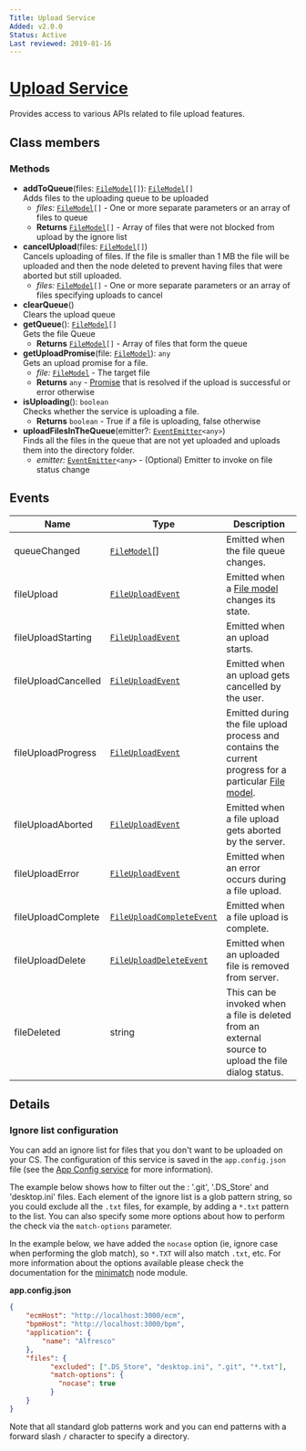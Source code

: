```yaml
---
Title: Upload Service
Added: v2.0.0
Status: Active
Last reviewed: 2019-01-16
---
```


# [Upload Service](../../../lib/core/services/upload.service.ts "Defined in upload.service.ts")

Provides access to various APIs related to file upload features.

## Class members

### Methods

-   **addToQueue**(files: [`FileModel`](../../../lib/core/models/file.model.ts)`[]`): [`FileModel`](../../../lib/core/models/file.model.ts)`[]`<br/>
    Adds files to the uploading queue to be uploaded
    -   _files:_ [`FileModel`](../../../lib/core/models/file.model.ts)`[]`  - One or more separate parameters or an array of files to queue
    -   **Returns** [`FileModel`](../../../lib/core/models/file.model.ts)`[]` - Array of files that were not blocked from upload by the ignore list
-   **cancelUpload**(files: [`FileModel`](../../../lib/core/models/file.model.ts)`[]`)<br/>
    Cancels uploading of files. If the file is smaller than 1 MB the file will be uploaded and then the node deleted to prevent having files that were aborted but still uploaded.
    -   _files:_ [`FileModel`](../../../lib/core/models/file.model.ts)`[]`  - One or more separate parameters or an array of files specifying uploads to cancel
-   **clearQueue**()<br/>
    Clears the upload queue
-   **getQueue**(): [`FileModel`](../../../lib/core/models/file.model.ts)`[]`<br/>
    Gets the file Queue
    -   **Returns** [`FileModel`](../../../lib/core/models/file.model.ts)`[]` - Array of files that form the queue
-   **getUploadPromise**(file: [`FileModel`](../../../lib/core/models/file.model.ts)): `any`<br/>
    Gets an upload promise for a file.
    -   _file:_ [`FileModel`](../../../lib/core/models/file.model.ts)  - The target file
    -   **Returns** `any` - [Promise](https://developer.mozilla.org/en-US/docs/Web/JavaScript/Guide/Using_promises) that is resolved if the upload is successful or error otherwise
-   **isUploading**(): `boolean`<br/>
    Checks whether the service is uploading a file.
    -   **Returns** `boolean` - True if a file is uploading, false otherwise
-   **uploadFilesInTheQueue**(emitter?: [`EventEmitter`](https://angular.io/api/core/EventEmitter)`<any>`)<br/>
    Finds all the files in the queue that are not yet uploaded and uploads them into the directory folder.
    -   _emitter:_ [`EventEmitter`](https://angular.io/api/core/EventEmitter)`<any>`  - (Optional) Emitter to invoke on file status change

## Events

| Name | Type | Description |
| ---- | ---- | ----------- |
| queueChanged | [`FileModel`](../../../lib/core/models/file.model.ts)\[] | Emitted when the file queue changes. |
| fileUpload | [`FileUploadEvent`](../../../lib/core/events/file.event.ts) | Emitted when a [File model](../../../lib/core/models/file.model.ts) changes its state. |
| fileUploadStarting | [`FileUploadEvent`](../../../lib/core/events/file.event.ts) | Emitted when an upload starts. |
| fileUploadCancelled | [`FileUploadEvent`](../../../lib/core/events/file.event.ts) | Emitted when an upload gets cancelled by the user. |
| fileUploadProgress | [`FileUploadEvent`](../../../lib/core/events/file.event.ts) | Emitted during the file upload process and contains the current progress for a particular [File model](../../../lib/core/models/file.model.ts). |
| fileUploadAborted | [`FileUploadEvent`](../../../lib/core/events/file.event.ts) | Emitted when a file upload gets aborted by the server. |
| fileUploadError | [`FileUploadEvent`](../../../lib/core/events/file.event.ts) | Emitted when an error occurs during a file upload. |
| fileUploadComplete | [`FileUploadCompleteEvent`](../../../lib/core/events/file.event.ts) | Emitted when a file upload is complete. |
| fileUploadDelete | [`FileUploadDeleteEvent`](../../../lib/core/events/file.event.ts) | Emitted when an uploaded file is removed from server. |
| fileDeleted | string | This can be invoked when a file is deleted from an external source to upload the file dialog status. |

## Details

### Ignore list configuration

You can add an ignore list for files that you don't want to be uploaded on your CS.
The configuration of this service is saved in the `app.config.json` file
(see the [App Config service](app-config.service.md) for more information).

The example below shows how to filter out the : '.git', '.DS_Store' and 'desktop.ini' files.
Each element of the ignore list is a glob pattern string, so you could exclude all the `.txt`
files, for example, by adding a `*.txt` pattern to the list.
You can also specify some more options about how to perform the check via the `match-options` parameter.

In the example below, we have added the `nocase` option (ie, ignore case when performing the
glob match), so `*.TXT` will also match `.txt`, etc.
For more information about the options available please check the documentation for the
[minimatch](https://www.npmjs.com/package/minimatch#options)
node module.

**app.config.json**

```json
{
    "ecmHost": "http://localhost:3000/ecm",
    "bpmHost": "http://localhost:3000/bpm",
    "application": {
        "name": "Alfresco"
    },
    "files": {
          "excluded": [".DS_Store", "desktop.ini", ".git", "*.txt"],
          "match-options": {
            "nocase": true
          }
    }
}
```

Note that all standard glob patterns work and you can end patterns with a forward
slash `/` character to specify a directory.
